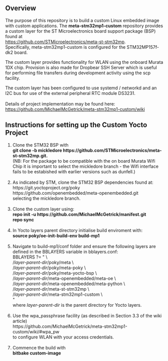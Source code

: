 ## Overview  
The purpose of this repository is to build a custom Linux embedded image with custom applications. The  <b>meta-stm32mp1-custom</b> repository provides a custom layer for the ST Microelectronics board support package (BSP) found at <br>
https://github.com/STMicroelectronics/meta-st-stm32mp. <br>
Specifically, meta-stm32mp1-custom is configured for the STM32MP157f-dk2 board. <br>

The custom layer provides functionality for WLAN using the onboard Murata 1DX chip. Provision is also made for Dropbear SSH Server which is useful for performing file transfers during development activity using the scp facility.

The custom layer has been configured to use systemd / networkd and an I2C bus for use of the external peripheral RTC module DS3231.<br><br>
Details of project implementation may be found here: <br>
https://github.com/MichaelMcGetrick/meta-stm32mp1-custom/wiki

## Instructions for setting up the Custom Yocto Project

<ol>
<li>
Clone the STM32 BSP with <br>
<b>git clone -b mickledore https://github.com/STMicroelectronics/meta-st-stm32mp.git.</b> <br>
(NB: For the package to be compatible with the on board Murata Wifi Chip it is important to select the mickledore branch
- the Wifi interface fails to be estabished with earlier versions such as dunfell.) <br>
</li>
<br>
<li>
As indicated by STM, clone the STM32 BSP dependencies found at: <br>
 https://git.yoctoproject.org/poky <br>
 https://github.com/openembedded/meta-openembedded.git <br>
 selecting the mickledore branch. <br>
</li> 
<br> 
<li> 
Clone the custom layer using: <br>
   <b>repo init -u https://github.com/MichaelMcGetrick/manifest.git </b> <br>  
   <b>repo sync </b><br>
</li>   
<br>
<li> 
In Yocto layers parent directory initialise build enviroment with: <br>
   <b>source poky/oe-init-build-env build-mp1</b> <br>
</li>
<br>
<li> 
Navigate to build-mp1/conf folder and ensure the following layers are defined in the BBLAYERS variable in bblayers.conf: <br>
   BBLAYERS ?= " \ <br>
  /<i>layer-parent-dir</i>/poky/meta \ <br>
  /<i>layer-parent-dir</i>/poky/meta-poky \<br>
  /<i>layer-parent-dir</i>/poky/meta-yocto-bsp \<br>
  /<i>layer-parent-dir</i>/meta-openembedded/meta-oe \<br>
  /<i>layer-parent-dir</i>/meta-openembedded/meta-python \<br>
  /<i>layer-parent-dir</i>/meta-st-stm32mp \<br>
  /<i>layer-parent-dir</i>/meta-stm32mp1-custom \<br>
  "<br>
  where <i>layer-parent-dir</i> is the parent directory for Yocto layers.<br> 
</li>
<br>
<li> 
Use the wpa_passphrase facility (as described in Section 3.3 of the wiki article)  <br>
https://github.com/MichaelMcGetrick/meta-stm32mp1-custom/wiki/#wpa_pw <br>
to configure WLAN with your access credentials. 
</li>
<br>
<li> 
Commence the build with <br>
  <b>bitbake custom-image</b>
</li>
<br>
<br>
</ol>   

